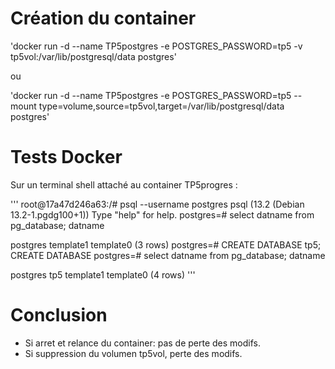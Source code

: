 # Création du container

'docker run -d --name TP5postgres -e POSTGRES_PASSWORD=tp5 -v tp5vol:/var/lib/postgresql/data postgres'

ou

'docker run -d --name TP5postgres -e POSTGRES_PASSWORD=tp5 --mount type=volume,source=tp5vol,target=/var/lib/postgresql/data postgres'

# Tests Docker

Sur un terminal shell attaché au container TP5progres :

'''
root@17a47d246a63:/# psql --username postgres psql (13.2 (Debian 13.2-1.pgdg100+1)) Type "help" for help.
postgres=# select datname from pg_database; datname

postgres template1 template0 (3 rows)
postgres=# CREATE DATABASE tp5; CREATE DATABASE postgres=# select datname from pg_database; datname

postgres tp5 template1 template0 (4 rows)
'''

# Conclusion

- Si arret et relance du container: pas de perte des modifs.
- Si suppression du volumen tp5vol, perte des modifs.
